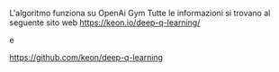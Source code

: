 
L'algoritmo funziona su OpenAi Gym
Tutte le informazioni si trovano al seguente sito web
https://keon.io/deep-q-learning/

e

https://github.com/keon/deep-q-learning